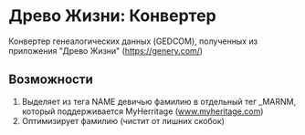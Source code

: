 # Древо Жизни: Конвертер

Конвертер генеалогических данных (GEDCOM), полученных из приложения "Древо Жизни" (https://genery.com/)

## Возможности

1. Выделяет из тега NAME девичью фамилию в отдельный тег _MARNM, который поддерживается MyHerritage (www.myheritage.com)
2. Оптимизирует фамилию (чистит от лишних скобок)